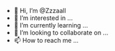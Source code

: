 - 👋 Hi, I’m @Zzzaall
- 👀 I’m interested in ...
- 🌱 I’m currently learning ...
- 💞️ I’m looking to collaborate on ...
- 📫 How to reach me ...

<!---
Zzzaall/Zzzaall is a ✨ special ✨ repository because its `README.md` (this file) appears on your GitHub profile.
You can click the Preview link to take a look at your changes.
--->
